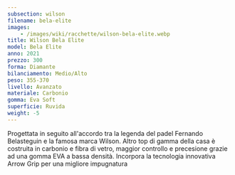 ```yaml
---
subsection: wilson
filename: bela-elite
images:
    - /images/wiki/racchette/wilson-bela-elite.webp
title: Wilson Bela Elite
model: Bela Elite
anno: 2021
prezzo: 300
forma: Diamante
bilanciamento: Medio/Alto
peso: 355-370
livello: Avanzato
materiale: Carbonio
gomma: Eva Soft
superficie: Ruvida
weight: -5
---
```

Progettata in seguito all'accordo tra la legenda del padel Fernando Belasteguin e la famosa marca Wilson. Altro top di gamma della casa è costruita in carbonio e fibra di vetro, maggior controllo e precesione grazie ad una gomma EVA a bassa densità. Incorpora la tecnologia innovativa Arrow Grip per una migliore impugnatura